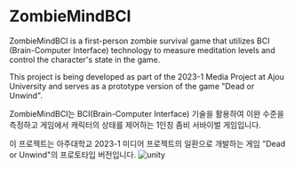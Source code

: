# ZombieMindBCI
ZombieMindBCI is a first-person zombie survival game that utilizes BCI (Brain-Computer Interface) technology to measure meditation levels and control the character's state in the game.

This project is being developed as part of the 2023-1 Media Project at Ajou University and serves as a prototype version of the game "Dead or Unwind".

ZombieMindBCI는 BCI(Brain-Computer Interface) 기술을 활용하여 이완 수준을 측정하고 게임에서 캐릭터의 상태를 제어하는 1인칭 좀비 서바이벌 게임입니다.

이 프로젝트는 아주대학교 2023-1 미디어 프로젝트의 일환으로 개발하는 게임 "Dead or Unwind"의 프로토타입 버전입니다.
![unity](https://user-images.githubusercontent.com/69391539/231763930-cab3b696-0dff-4669-a896-1c87b089935c.svg)
